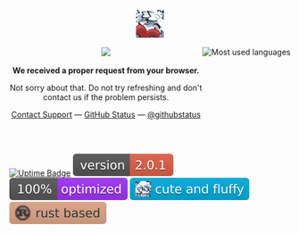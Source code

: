<p align="center">
	 <a href="#"><img width="50" src="me.png"></a>
</p>

<a href="#"><img align="right" src="https://readme-card-themackabu.vercel.app/api/top-langs/?username=theMackabu&hide=java,html,ruby,roff&langs_count=10&v=174&theme=dark&layout=compact&hide_border=true&bg_color=0D1117&exclude_repo=readme-card,ember,twitter,voteit,recycle_saas,StudentInfoSystem,ghostty,dot" height="220px" alt="Most used languages"></a>

<p align="center">
	 <a href="#"><img width="40" src="https://github.githubassets.com/images/mona-loading-default.gif"></a>
</p>
<p align="center"><b>We received a proper request from your browser.</b></p>
<p align="center">Not sorry about that. Do not try refreshing and don't contact us if the problem persists.</p>
<p align="center">
	 <a href="https://theMackabu.dev">Contact Support</a> —
	 <a href="https://theMackabu.dev">GitHub Status</a> —
	 <a href="https://theMackabu.dev">@githubstatus</a>
</p>

<br /><br />

<a href="#"><img src="https://uptime.betterstack.com/status-badges/v2/monitor/wlvn.svg" alt="Uptime Badge"></a>
<a href="#"><img src="badges/version.svg" alt="Version Badge"></a>
<a href="#"><img src="badges/personal.svg" alt="Personal Badge"></a>
<a href="#"><img src="badges/furry.svg" alt="Furry Badge"></a>
<a href="#"><img src="badges/rust.svg" alt="Rust Badge"></a>
